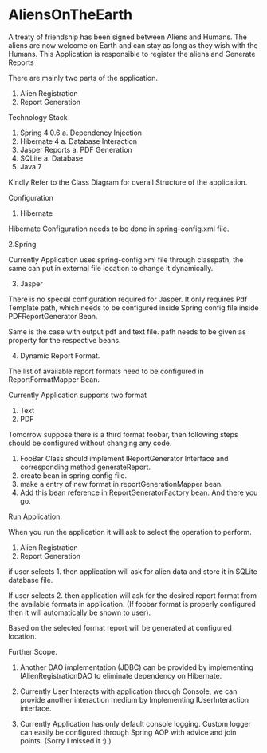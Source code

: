 AliensOnTheEarth
================

A treaty of friendship has been signed between Aliens and Humans. The aliens are now welcome on Earth and can stay as long as they wish with the Humans. This Application is responsible to register the aliens and Generate Reports


There are mainly two parts of the application. 

1. Alien Registration
2. Report Generation

Technology Stack

1. Spring 4.0.6
   a. Dependency Injection
2. Hibernate 4
   a. Database Interaction
3. Jasper Reports
   a. PDF Generation
4. SQLite
   a. Database
5. Java 7


Kindly Refer to the Class Diagram for overall Structure of the application. 

Configuration

1. Hibernate

Hibernate Configuration needs to be done in spring-config.xml file.

2.Spring

Currently Application uses spring-config.xml file through classpath, the same can put in external file location to change it dynamically. 

3. Jasper

There is no special configuration required for Jasper. 
It only requires Pdf Template path, which needs to be configured inside Spring config file inside PDFReportGenerator Bean.

Same is the case with output pdf and text file.
path needs to be given as property for the respective beans.

4. Dynamic Report Format. 

The list of available report formats need to be configured in ReportFormatMapper Bean.

Currently Application supports two format
1. Text
2. PDF

Tomorrow suppose there is a third format foobar, then following steps should be configured without changing any code.

1. FooBar Class should implement IReportGenerator Interface and corresponding method generateReport.
2. create bean in spring config file.
3. make a entry of new format in reportGenerationMapper bean.
4. Add this bean reference in ReportGeneratorFactory bean.
And there you go.


Run Application. 

When you run the application it will ask to select the operation to perform. 

1. Alien Registration
2. Report Generation

if user selects 1. then application will ask for alien data and store it in SQLite database file.

If user selects 2. then application will ask for the desired report format from the available formats in application.  (If foobar format is properly configured then it will automatically be shown to user).

Based on the selected format report will be generated at configured location. 


Further Scope. 

1. Another DAO implementation (JDBC) can be provided by implementing IAlienRegistrationDAO  to eliminate dependency on Hibernate. 

2. Currently User Interacts with application through Console, we can provide another interaction medium by Implementing IUserInteraction interface. 

3. Currently Application has only default console logging.
Custom logger can easily be configured through Spring AOP with advice and join points.  (Sorry I missed it  :) )
